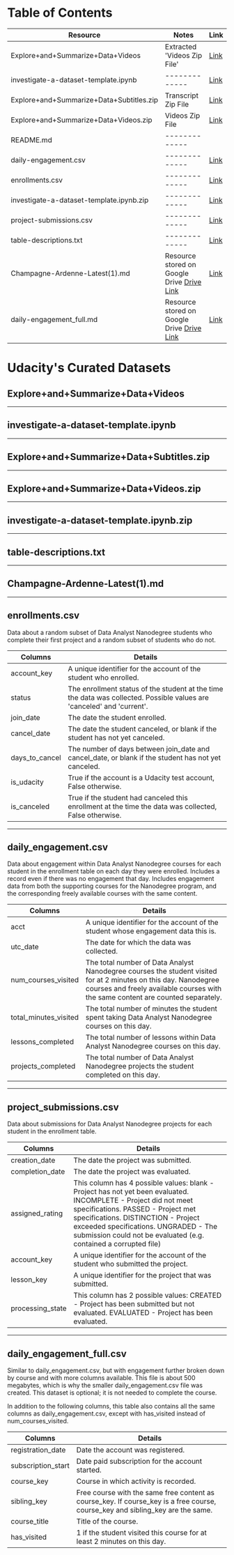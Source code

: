 # Table of Contents

Resource | Notes  | Link
------------ | ------------- | -------------
Explore+and+Summarize+Data+Videos | Extracted 'Videos Zip File' | [Link](Explore+and+Summarize+Data+Videos)
investigate-a-dataset-template.ipynb | ------------- | [Link](investigate-a-dataset-template.ipynb)
Explore+and+Summarize+Data+Subtitles.zip | Transcript Zip File | [Link](Explore+and+Summarize+Data+Subtitles.zip)
Explore+and+Summarize+Data+Videos.zip | Videos Zip File | [Link](Explore+and+Summarize+Data+Videos.zip)
README.md | ------------- |
daily-engagement.csv | ------------- | [Link](daily-engagement.cs)
enrollments.csv | ------------- | [Link](enrollments.csv)
investigate-a-dataset-template.ipynb.zip | ------------- | [Link](investigate-a-dataset-template.ipynb.zip)
project-submissions.csv | ------------- | [Link](project-submissions.csv)
table-descriptions.txt | ------------- | [Link](table-descriptions.txt)
Champagne-Ardenne-Latest(1).md | Resource stored on Google Drive [Drive Link](https://drive.google.com/file/d/1ILbUd_DphX4QB8pRgDhuXfrAI9q1NnJO/view?usp=sharing) | [Link](Champagne-Ardenne-Latest(1).md)
daily-engagement_full.md | Resource stored on Google Drive [Drive Link](https://drive.google.com/file/d/1tyghOGHBOPu266Db0xjbM-Kd-1RwvQfg/view?usp=sharing) | [Link](daily-engagement_full.md)

# Udacity's Curated Datasets

## Explore+and+Summarize+Data+Videos

-------------------------------------------------------------------------------
## investigate-a-dataset-template.ipynb

-------------------------------------------------------------------------------
## Explore+and+Summarize+Data+Subtitles.zip

-------------------------------------------------------------------------------
## Explore+and+Summarize+Data+Videos.zip

-------------------------------------------------------------------------------
## investigate-a-dataset-template.ipynb.zip

-------------------------------------------------------------------------------
## table-descriptions.txt

-------------------------------------------------------------------------------
## Champagne-Ardenne-Latest(1).md

-------------------------------------------------------------------------------
## enrollments.csv

Data about a random subset of Data Analyst Nanodegree students who complete their first project and a random subset of students who do not.

Columns | Details
------------ | -------------
account_key | A unique identifier for the account of the student who enrolled.
status | The enrollment status of the student at the time the data was collected. Possible values are 'canceled' and 'current'.
join_date | The date the student enrolled.
cancel_date | The date the student canceled, or blank if the student has not yet canceled.
days_to_cancel | The number of days between join_date and cancel_date, or blank if the student has not yet canceled.
is_udacity | True if the account is a Udacity test account, False otherwise.
is_canceled | True if the student had canceled this enrollment at the time the data was collected, False otherwise.

-------------------------------------------------------------------------------
## daily_engagement.csv

Data about engagement within Data Analyst Nanodegree courses for each student in the enrollment table on each day they were enrolled. Includes a record even if there was no engagement that day. Includes engagement data from both the supporting courses for the Nanodegree program, and the corresponding freely available courses with the same content.

Columns | Details
------------ | -------------
acct | A unique identifier for the account of the student whose engagement data this is.
utc_date | The date for which the data was collected.
num_courses_visited | The total number of Data Analyst Nanodegree courses the student visited for at 2 minutes on this day. Nanodegree courses and freely available courses with the same content are counted separately.
total_minutes_visited | The total number of minutes the student spent taking Data Analyst Nanodegree courses on this day.
lessons_completed | The total number of lessons within Data Analyst Nanodegree courses on this day.
projects_completed | The total number of Data Analyst Nanodegree projects the student completed on this day.

-------------------------------------------------------------------------------
## project_submissions.csv

Data about submissions for Data Analyst Nanodegree projects for each student in the enrollment table.

Columns | Details
------------ | -------------
creation_date | The date the project was submitted.
completion_date | The date the project was evaluated.
assigned_rating | This column has 4 possible values: blank - Project has not yet been evaluated. INCOMPLETE - Project did not meet specifications. PASSED - Project met specifications. DISTINCTION - Project exceeded specifications. UNGRADED - The submission could not be evaluated (e.g. contained a corrupted file)
account_key | A unique identifier for the account of the student who submitted the project.
lesson_key | A unique identifier for the project that was submitted.
processing_state | This column has 2 possible values: CREATED - Project has been submitted but not evaluated. EVALUATED - Project has been evaluated.

-------------------------------------------------------------------------------
## daily_engagement_full.csv

Similar to daily_engagement.csv, but with engagement further broken down by course and with more columns available. This file is about 500 megabytes, which is why the smaller daily_engagement.csv file was created. This dataset is optional; it is not needed to complete the course. 

In addition to the following columns, this table also contains all the same columns as daily_engagement.csv, except with has_visited instead of num_courses_visited.

Columns | Details
------------ | -------------
registration_date | Date the account was registered.
subscription_start | Date paid subscription for the account started.
course_key | Course in which activity is recorded.
sibling_key | Free course with the same free content as course_key. If course_key is a free course, course_key and sibling_key are the same.
course_title | Title of the course.
has_visited | 1 if the student visited this course for at least 2 minutes on this day.
